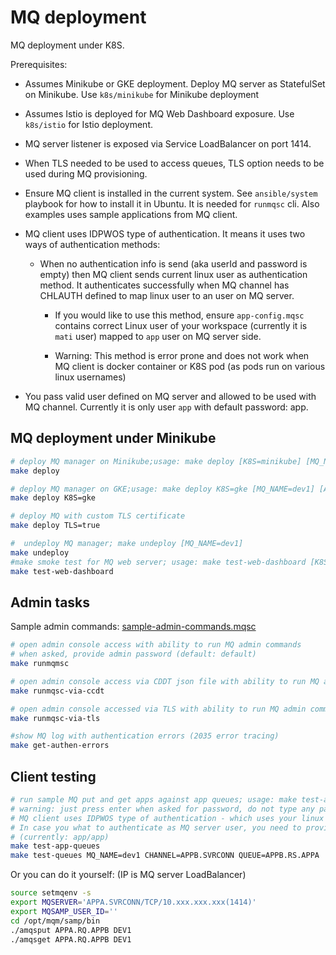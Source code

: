# MQ deployment

MQ deployment under K8S.

Prerequisites:

* Assumes Minikube or GKE deployment. Deploy MQ server as StatefulSet on Minikube. Use `k8s/minikube` for Minikube deployment

* Assumes Istio is deployed for MQ Web Dashboard exposure. Use `k8s/istio` for Istio deployment.

* MQ server listener is exposed via Service LoadBalancer on port 1414.

* When TLS needed to be used to access queues, TLS option needs to be used during MQ provisioning.

* Ensure MQ client is installed in the current system. See `ansible/system` playbook for how to install it in Ubuntu. It is needed for `runmqsc` cli. Also examples uses sample applications from MQ client.

* MQ client uses IDPWOS type of authentication. It means it uses two ways of authentication methods:

  * When no authentication info is send (aka userId and password is empty) then MQ client sends current linux user as authentication method. It authenticates successfully when MQ channel has CHLAUTH defined to map linux user to an user on MQ server.

    * If you would like to use this method, ensure `app-config.mqsc` contains correct Linux user of your workspace (currently it is `mati` user) mapped to `app` user on MQ server side.

    * Warning: This method is error prone and does not work when MQ client is docker container or K8S pod (as pods run on various linux usernames)

* You pass valid user defined on MQ server and allowed to be used with MQ channel. Currently it is only user `app` with default password: app.

## MQ deployment under Minikube

```bash
# deploy MQ manager on Minikube;usage: make deploy [K8S=minikube] [MQ_NAME=dev1] [APP_PASS=app] [TLS=true] [PERSISTENCE=false] [DEBUG=false]
make deploy

# deploy MQ manager on GKE;usage: make deploy K8S=gke [MQ_NAME=dev1] [APP_PASS=app] [TLS=true] [PERSISTENCE=false] [DEBUG=false]
make deploy K8S=gke

# deploy MQ with custom TLS certificate
make deploy TLS=true

#  undeploy MQ manager; make undeploy [MQ_NAME=dev1]
make undeploy
#make smoke test for MQ web server; usage: make test-web-dashboard [K8S=minikube] [MQ_NAME=dev1]
make test-web-dashboard
```

## Admin tasks

Sample admin commands: [sample-admin-commands.mqsc](sample-admin-commands.mqsc)

```bash
# open admin console access with ability to run MQ admin commands
# when asked, provide admin password (default: default)
make runmqmsc
```

```bash
# open admin console access via CDDT json file with ability to run MQ admin commands
make runmqsc-via-ccdt

# open admin console accessed via TLS with ability to run MQ admin commands
make runmqsc-via-tls
```

```bash
#show MQ log with authentication errors (2035 error tracing)
make get-authen-errors
```

## Client testing

```bash
# run sample MQ put and get apps against app queues; usage: make test-app-queues [MQ_NAME=dev1]
# warning: just press enter when asked for password, do not type any password
# MQ client uses IDPWOS type of authentication - which uses your linux user name as UserId.
# In case you what to authenticate as MQ server user, you need to provider its MQ userId and password
# (currently: app/app)
make test-app-queues
make test-queues MQ_NAME=dev1 CHANNEL=APPB.SVRCONN QUEUE=APPB.RS.APPA
```

Or you can do it yourself: (IP is MQ server LoadBalancer)

```bash
source setmqenv -s
export MQSERVER='APPA.SVRCONN/TCP/10.xxx.xxx.xxx(1414)'
export MQSAMP_USER_ID=''
cd /opt/mqm/samp/bin
./amqsput APPA.RQ.APPB DEV1
./amqsget APPA.RQ.APPB DEV1
```
